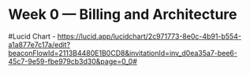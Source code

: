 # Week 0 — Billing and Architecture

#Lucid Chart - https://lucid.app/lucidchart/2c971773-8e0c-4b91-b554-a1a877e7c17a/edit?beaconFlowId=2113B4480E1B0CD8&invitationId=inv_d0ea35a7-bee6-45c7-9e59-fbe979cb3d30&page=0_0#
